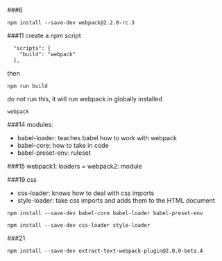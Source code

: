 
###6
```
npm install --save-dev webpack@2.2.0-rc.3
```
###11
create a npm script
```
  "scripts": {
    "build": "webpack"
  },
```
then
```
npm run build
```
do not run this, it will run webpack in globally installed
```
webpack
```

###14
modules:
- babel-loader: teaches babel how to work with webpack
- babel-core: how to take in code
- babel-preset-env: ruleset

###15
webpack1: loaders = webpack2: module

###19
css
- css-loader: knows how to deal with css imports
- style-loader: take css imports and adds them to the HTML document
```
npm install --save-dev babel-core babel-loader babel-preset-env
```
```
npm install --save-dev css-loader style-loader
```
###21
```
npm install --save-dev extract-text-webpack-plugin@2.0.0-beta.4
```